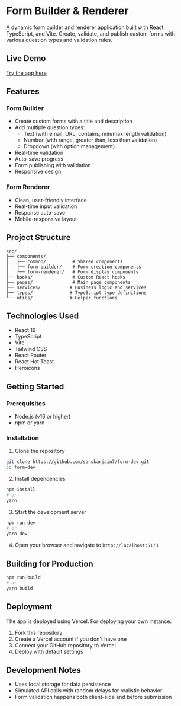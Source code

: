 # Form Builder & Renderer

A dynamic form builder and renderer application built with React, TypeScript, and Vite. Create, validate, and publish custom forms with various question types and validation rules.

## Live Demo

[Try the app here](https://form-dev-eight.vercel.app/)

## Features

### Form Builder

- Create custom forms with a title and description
- Add multiple question types:
  - Text (with email, URL, contains, min/max length validation)
  - Number (with range, greater than, less than validation)
  - Dropdown (with option management)
- Real-time validation
- Auto-save progress
- Form publishing with validation
- Responsive design

### Form Renderer

- Clean, user-friendly interface
- Real-time input validation
- Response auto-save
- Mobile-responsive layout

## Project Structure

```
src/
├── components/
│   ├── common/          # Shared components
│   ├── form-builder/    # Form creation components
│   └── form-renderer/   # Form display components
├── hooks/               # Custom React hooks
├── pages/               # Main page components
├── services/           # Business logic and services
├── types/              # TypeScript type definitions
└── utils/              # Helper functions
```

## Technologies Used

- React 19
- TypeScript
- Vite
- Tailwind CSS
- React Router
- React Hot Toast
- Heroicons

## Getting Started

### Prerequisites

- Node.js (v16 or higher)
- npm or yarn

### Installation

1. Clone the repository

```bash
git clone https://github.com/sanskarjain7/form-dev.git
cd form-dev
```

2. Install dependencies

```bash
npm install
# or
yarn
```

3. Start the development server

```bash
npm run dev
# or
yarn dev
```

4. Open your browser and navigate to `http://localhost:5173`

## Building for Production

```bash
npm run build
# or
yarn build
```

## Deployment

The app is deployed using Vercel. For deploying your own instance:

1. Fork this repository
2. Create a Vercel account if you don't have one
3. Connect your GitHub repository to Vercel
4. Deploy with default settings

## Development Notes

- Uses local storage for data persistence
- Simulated API calls with random delays for realistic behavior
- Form validation happens both client-side and before submission
